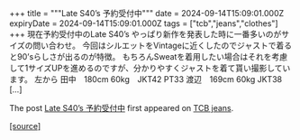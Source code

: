 +++
title = """Late S40’s 予約受付中"""
date = 2024-09-14T15:09:01.000Z
expiryDate = 2024-09-14T15:09:01.000Z
tags = ["tcb","jeans","clothes"]
+++
現在予約受付中のLate S40’s やっぱり新作を発表した時に一番多いのがサイズの問い合わせ。 今回はシルエットをVintageに近くしたのでジャストで着ると90’sらしさが出るのが特徴。 もちろんSweatを着用したい場合はそれを考慮して1サイズUPを進めるのですが、分かりやすくジャストを着て貰い撮影しています。 左から 田中　180cm 60kg　JKT42 PT33 渡辺　169cm 60kg JKT38 \[…\]

The post [Late S40’s 予約受付中](http://tcbjeans.com/2024/09/15/49112) first appeared on [TCB jeans](http://tcbjeans.com).

[[source]](http://tcbjeans.com/2024/09/15/49112)
